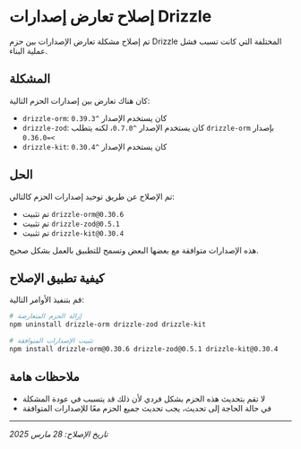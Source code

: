 # إصلاح تعارض إصدارات Drizzle

تم إصلاح مشكلة تعارض الإصدارات بين حزم Drizzle المختلفة التي كانت تسبب فشل عملية البناء.

## المشكلة

كان هناك تعارض بين إصدارات الحزم التالية:
- `drizzle-orm`: كان يستخدم الإصدار `^0.39.3`
- `drizzle-zod`: كان يستخدم الإصدار `^0.7.0`، لكنه يتطلب `drizzle-orm` بإصدار `>=0.36.0`
- `drizzle-kit`: كان يستخدم الإصدار `^0.30.4`

## الحل

تم الإصلاح عن طريق توحيد إصدارات الحزم كالتالي:
- تم تثبيت `drizzle-orm@0.30.6`
- تم تثبيت `drizzle-zod@0.5.1`
- تم تثبيت `drizzle-kit@0.30.4`

هذه الإصدارات متوافقة مع بعضها البعض وتسمح للتطبيق بالعمل بشكل صحيح.

## كيفية تطبيق الإصلاح

قم بتنفيذ الأوامر التالية:

```bash
# إزالة الحزم المتعارضة
npm uninstall drizzle-orm drizzle-zod drizzle-kit

# تثبيت الإصدارات المتوافقة
npm install drizzle-orm@0.30.6 drizzle-zod@0.5.1 drizzle-kit@0.30.4
```

## ملاحظات هامة

- لا تقم بتحديث هذه الحزم بشكل فردي لأن ذلك قد يتسبب في عودة المشكلة
- في حالة الحاجة إلى تحديث، يجب تحديث جميع الحزم معًا للإصدارات المتوافقة

---

*تاريخ الإصلاح: 28 مارس 2025*